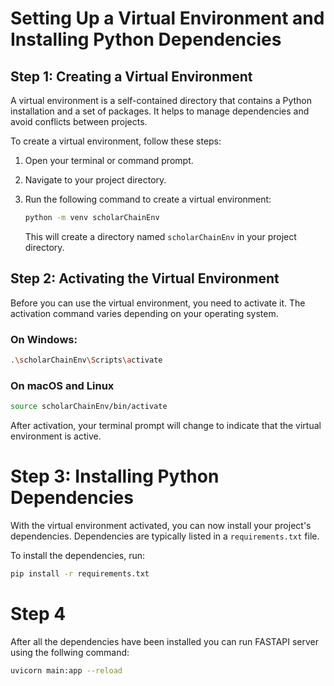 # Setting Up a Virtual Environment and Installing Python Dependencies

## Step 1: Creating a Virtual Environment

A virtual environment is a self-contained directory that contains a Python installation and a set of packages. It helps to manage dependencies and avoid conflicts between projects.

To create a virtual environment, follow these steps:

1. Open your terminal or command prompt.
2. Navigate to your project directory.
3. Run the following command to create a virtual environment:

    ```bash
    python -m venv scholarChainEnv
    ```

    This will create a directory named `scholarChainEnv` in your project directory.

## Step 2: Activating the Virtual Environment

Before you can use the virtual environment, you need to activate it. The activation command varies depending on your operating system.

### On Windows:

```bash
.\scholarChainEnv\Scripts\activate
```

### On macOS and Linux

```bash 
source scholarChainEnv/bin/activate 
```

After activation, your terminal prompt will change to indicate that the virtual environment is active.

# Step 3: Installing Python Dependencies

With the virtual environment activated, you can now install your project's dependencies. Dependencies are typically listed in a `requirements.txt` file.

To install the dependencies, run:

```bash
pip install -r requirements.txt
```

# Step 4 
After all the dependencies have been installed you can run FASTAPI server using the follwing command: 

```bash
uvicorn main:app --reload
```










